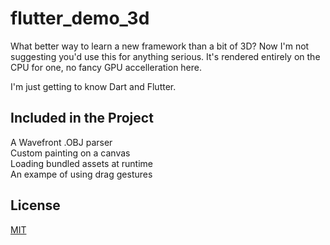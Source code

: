 # flutter_demo_3d

What better way to learn a new framework than a bit of 3D?  Now I'm not suggesting you'd use this for anything serious.  It's rendered entirely on the CPU for one, no fancy GPU accelleration here.

I'm just getting to know Dart and Flutter.

## Included in the Project

A Wavefront .OBJ parser<br/>
Custom painting on a canvas<br/>
Loading bundled assets at runtime<br/>
An exampe of using drag gestures<br/>

## License
[MIT](https://choosealicense.com/licenses/mit/)